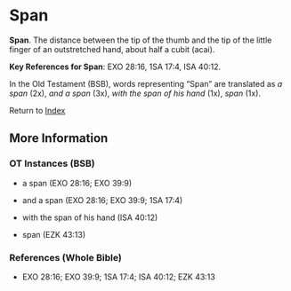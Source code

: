 # Span
**Span**. 
The distance between the tip of the thumb and the tip of the little finger of an outstretched hand, about half a cubit (acai). 


**Key References for Span**: 
EXO 28:16, 1SA 17:4, ISA 40:12. 


In the Old Testament (BSB), words representing “Span” are translated as 
*a span* (2x), *and a span* (3x), *with the span of his hand* (1x), *span* (1x). 




Return to [Index](00-Index.md)

## More Information

### OT Instances (BSB)

* a span (EXO 28:16; EXO 39:9)

* and a span (EXO 28:16; EXO 39:9; 1SA 17:4)

* with the span of his hand (ISA 40:12)

* span (EZK 43:13)



### References (Whole Bible)

* EXO 28:16; EXO 39:9; 1SA 17:4; ISA 40:12; EZK 43:13



